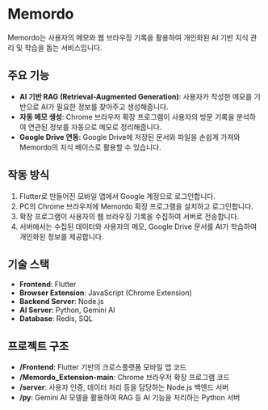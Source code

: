 # Memordo

Memordo는 사용자의 메모와 웹 브라우징 기록을 활용하여 개인화된 AI 기반 지식 관리 및 학습을 돕는 서비스입니다.

## 주요 기능

- **AI 기반 RAG (Retrieval-Augmented Generation)**: 사용자가 작성한 메모를 기반으로 AI가 필요한 정보를 찾아주고 생성해줍니다.
- **자동 메모 생성**: Chrome 브라우저 확장 프로그램이 사용자의 방문 기록을 분석하여 연관된 정보를 자동으로 메모로 정리해줍니다.
- **Google Drive 연동**: Google Drive에 저장된 문서와 파일을 손쉽게 가져와 Memordo의 지식 베이스로 활용할 수 있습니다.

## 작동 방식

1.  Flutter로 만들어진 모바일 앱에서 Google 계정으로 로그인합니다.
2.  PC의 Chrome 브라우저에 Memordo 확장 프로그램을 설치하고 로그인합니다.
3.  확장 프로그램이 사용자의 웹 브라우징 기록을 수집하여 서버로 전송합니다.
4.  서버에서는 수집된 데이터와 사용자의 메모, Google Drive 문서를 AI가 학습하여 개인화된 정보를 제공합니다.

## 기술 스택

- **Frontend**: Flutter
- **Browser Extension**: JavaScript (Chrome Extension)
- **Backend Server**: Node.js
- **AI Server**: Python, Gemini AI
- **Database**: Redis, SQL

## 프로젝트 구조

- **/Frontend**: Flutter 기반의 크로스플랫폼 모바일 앱 코드
- **/Memordo_Extension-main**: Chrome 브라우저 확장 프로그램 코드
- **/server**: 사용자 인증, 데이터 처리 등을 담당하는 Node.js 백엔드 서버
- **/py**: Gemini AI 모델을 활용하여 RAG 등 AI 기능을 처리하는 Python 서버
